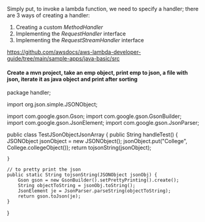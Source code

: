 Simply put, to invoke a lambda function, we need to specify a handler; there are 3 ways of creating a handler:

1.  Creating a custom _MethodHandler_
2.  Implementing the _RequestHandler_ interface
3.  Implementing the _RequestStreamHandler_ interface



https://github.com/awsdocs/aws-lambda-developer-guide/tree/main/sample-apps/java-basic/src

#### Create a mvn project, take an emp object, print emp to json, a file with json, iterate it as java object and print after sorting

package handler;

import org.json.simple.JSONObject;

import com.google.gson.Gson;
import com.google.gson.GsonBuilder;
import com.google.gson.JsonElement;
import com.google.gson.JsonParser;

public class TestJSonObjectJsonArray {
	public String handleTest() {
		JSONObject jsonObject = new JSONObject();
		jsonObject.put("College", College.collegeObject());
		return tojsonString(jsonObject);

	}

	// to pretty print the json
	public static String tojsonString(JSONObject jsonObj) {
		Gson gson = new GsonBuilder().setPrettyPrinting().create();
		String objectToString = jsonObj.toString();
		JsonElement je = JsonParser.parseString(objectToString);
		return gson.toJson(je);
	}

}
